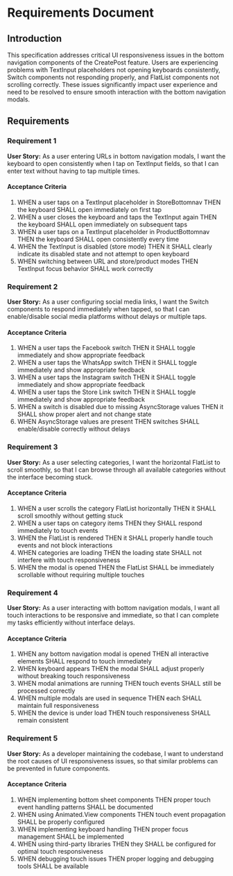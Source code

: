 # Requirements Document

## Introduction

This specification addresses critical UI responsiveness issues in the bottom navigation components of the CreatePost feature. Users are experiencing problems with TextInput placeholders not opening keyboards consistently, Switch components not responding properly, and FlatList components not scrolling correctly. These issues significantly impact user experience and need to be resolved to ensure smooth interaction with the bottom navigation modals.

## Requirements

### Requirement 1

**User Story:** As a user entering URLs in bottom navigation modals, I want the keyboard to open consistently when I tap on TextInput fields, so that I can enter text without having to tap multiple times.

#### Acceptance Criteria

1. WHEN a user taps on a TextInput placeholder in StoreBottomnav THEN the keyboard SHALL open immediately on first tap
2. WHEN a user closes the keyboard and taps the TextInput again THEN the keyboard SHALL open immediately on subsequent taps
3. WHEN a user taps on a TextInput placeholder in ProductBottomnav THEN the keyboard SHALL open consistently every time
4. WHEN the TextInput is disabled (store mode) THEN it SHALL clearly indicate its disabled state and not attempt to open keyboard
5. WHEN switching between URL and store/product modes THEN TextInput focus behavior SHALL work correctly

### Requirement 2

**User Story:** As a user configuring social media links, I want the Switch components to respond immediately when tapped, so that I can enable/disable social media platforms without delays or multiple taps.

#### Acceptance Criteria

1. WHEN a user taps the Facebook switch THEN it SHALL toggle immediately and show appropriate feedback
2. WHEN a user taps the WhatsApp switch THEN it SHALL toggle immediately and show appropriate feedback  
3. WHEN a user taps the Instagram switch THEN it SHALL toggle immediately and show appropriate feedback
4. WHEN a user taps the Store Link switch THEN it SHALL toggle immediately and show appropriate feedback
5. WHEN a switch is disabled due to missing AsyncStorage values THEN it SHALL show proper alert and not change state
6. WHEN AsyncStorage values are present THEN switches SHALL enable/disable correctly without delays

### Requirement 3

**User Story:** As a user selecting categories, I want the horizontal FlatList to scroll smoothly, so that I can browse through all available categories without the interface becoming stuck.

#### Acceptance Criteria

1. WHEN a user scrolls the category FlatList horizontally THEN it SHALL scroll smoothly without getting stuck
2. WHEN a user taps on category items THEN they SHALL respond immediately to touch events
3. WHEN the FlatList is rendered THEN it SHALL properly handle touch events and not block interactions
4. WHEN categories are loading THEN the loading state SHALL not interfere with touch responsiveness
5. WHEN the modal is opened THEN the FlatList SHALL be immediately scrollable without requiring multiple touches

### Requirement 4

**User Story:** As a user interacting with bottom navigation modals, I want all touch interactions to be responsive and immediate, so that I can complete my tasks efficiently without interface delays.

#### Acceptance Criteria

1. WHEN any bottom navigation modal is opened THEN all interactive elements SHALL respond to touch immediately
2. WHEN keyboard appears THEN the modal SHALL adjust properly without breaking touch responsiveness
3. WHEN modal animations are running THEN touch events SHALL still be processed correctly
4. WHEN multiple modals are used in sequence THEN each SHALL maintain full responsiveness
5. WHEN the device is under load THEN touch responsiveness SHALL remain consistent

### Requirement 5

**User Story:** As a developer maintaining the codebase, I want to understand the root causes of UI responsiveness issues, so that similar problems can be prevented in future components.

#### Acceptance Criteria

1. WHEN implementing bottom sheet components THEN proper touch event handling patterns SHALL be documented
2. WHEN using Animated.View components THEN touch event propagation SHALL be properly configured
3. WHEN implementing keyboard handling THEN proper focus management SHALL be implemented
4. WHEN using third-party libraries THEN they SHALL be configured for optimal touch responsiveness
5. WHEN debugging touch issues THEN proper logging and debugging tools SHALL be available